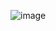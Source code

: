 
![image](https://github.com/StickyFingaz420/StickyFingaz420/assets/168287544/85a99ecb-421b-477b-8934-f68be042dda2)

<!---
StickyFingaz420/StickyFingaz420 is a ✨ special ✨ repository because its `README.md` (this file) appears on your GitHub profile.
You can click the Preview link to take a look at your changes.
--->
